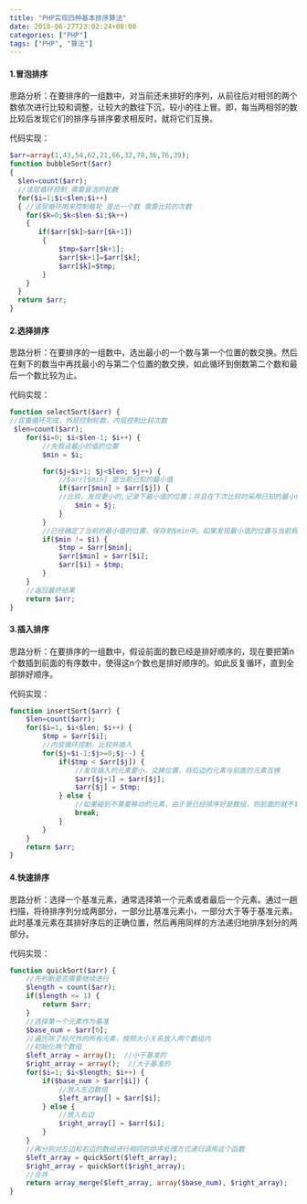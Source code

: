 ```yaml
---
title: "PHP实现四种基本排序算法"
date: 2018-06-27T23:02:24+08:00
categories: ["PHP"]
tags: ["PHP", "算法"]
---
```


#### 1.冒泡排序

思路分析：在要排序的一组数中，对当前还未排好的序列，从前往后对相邻的两个数依次进行比较和调整，让较大的数往下沉，较小的往上冒。即，每当两相邻的数比较后发现它们的排序与排序要求相反时，就将它们互换。

代码实现：
```php
$arr=array(1,43,54,62,21,66,32,78,36,76,39);  
function bubbleSort($arr)
{  
  $len=count($arr);
  //该层循环控制 需要冒泡的轮数
  for($i=1;$i<$len;$i++)
  { //该层循环用来控制每轮 冒出一个数 需要比较的次数
    for($k=0;$k<$len-$i;$k++)
    {
       if($arr[$k]>$arr[$k+1])
        {
            $tmp=$arr[$k+1];
            $arr[$k+1]=$arr[$k];
            $arr[$k]=$tmp;
        }
    }
  }
  return $arr;
}
```

#### 2.选择排序

思路分析：在要排序的一组数中，选出最小的一个数与第一个位置的数交换。然后在剩下的数当中再找最小的与第二个位置的数交换，如此循环到倒数第二个数和最后一个数比较为止。

代码实现：
```php
function selectSort($arr) {
//双重循环完成，外层控制轮数，内层控制比较次数
 $len=count($arr);
    for($i=0; $i<$len-1; $i++) {
        //先假设最小的值的位置
        $min = $i;

        for($j=$i+1; $j<$len; $j++) {
            //$arr[$min] 是当前已知的最小值
            if($arr[$min] > $arr[$j]) {
            //比较，发现更小的,记录下最小值的位置；并且在下次比较时采用已知的最小值进行比较。
                $min = $j;
            }
        }
        //已经确定了当前的最小值的位置，保存到$min中。如果发现最小值的位置与当前假设的位置$i不同，则位置互换即可。
        if($min != $i) {
            $tmp = $arr[$min];
            $arr[$min] = $arr[$i];
            $arr[$i] = $tmp;
        }
    }
    //返回最终结果
    return $arr;
}
```

#### 3.插入排序

思路分析：在要排序的一组数中，假设前面的数已经是排好顺序的，现在要把第n个数插到前面的有序数中，使得这n个数也是排好顺序的。如此反复循环，直到全部排好顺序。

代码实现：
```php
function insertSort($arr) {
    $len=count($arr); 
    for($i=1, $i<$len; $i++) {
        $tmp = $arr[$i];
        //内层循环控制，比较并插入
        for($j=$i-1;$j>=0;$j--) {
            if($tmp < $arr[$j]) {
                //发现插入的元素要小，交换位置，将后边的元素与前面的元素互换
                $arr[$j+1] = $arr[$j];
                $arr[$j] = $tmp;
            } else {
                //如果碰到不需要移动的元素，由于是已经排序好是数组，则前面的就不需要再次比较了。
                break;
            }
        }
    }
    return $arr;
}
```

#### 4.快速排序

思路分析：选择一个基准元素，通常选择第一个元素或者最后一个元素。通过一趟扫描，将待排序列分成两部分，一部分比基准元素小，一部分大于等于基准元素。此时基准元素在其排好序后的正确位置，然后再用同样的方法递归地排序划分的两部分。

代码实现：
```php
function quickSort($arr) {
    //先判断是否需要继续进行
    $length = count($arr);
    if($length <= 1) {
        return $arr;
    }
    //选择第一个元素作为基准
    $base_num = $arr[0];
    //遍历除了标尺外的所有元素，按照大小关系放入两个数组内
    //初始化两个数组
    $left_array = array();  //小于基准的
    $right_array = array();  //大于基准的
    for($i=1; $i<$length; $i++) {
        if($base_num > $arr[$i]) {
            //放入左边数组
            $left_array[] = $arr[$i];
        } else {
            //放入右边
            $right_array[] = $arr[$i];
        }
    }
    //再分别对左边和右边的数组进行相同的排序处理方式递归调用这个函数
    $left_array = quickSort($left_array);
    $right_array = quickSort($right_array);
    //合并
    return array_merge($left_array, array($base_num), $right_array);
}
```